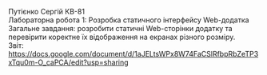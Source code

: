 Путієнко Сергій КВ-81<br>
Лабораторна робота 1: Розробка статичного інтерфейсу Web-додатка<br>
Загальне завдання: розробити статичні Web-сторінки додатку та перевірити коректне їх відображення на екранах різного розміру.<br>
Звіт: https://docs.google.com/document/d/1aJELtsWPx8W74FaCSlRfbpRbZeTP3xTqu0m-O_caPCA/edit?usp=sharing
